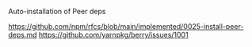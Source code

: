 Auto-installation of Peer deps

https://github.com/npm/rfcs/blob/main/implemented/0025-install-peer-deps.md
https://github.com/yarnpkg/berry/issues/1001
